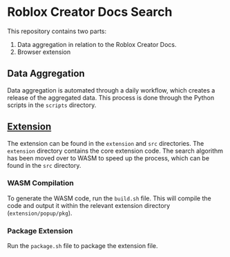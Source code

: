 # Roblox Creator Docs Search

This repository contains two parts:

1. Data aggregation in relation to the Roblox Creator Docs.
2. Browser extension

## Data Aggregation

Data aggregation is automated through a daily workflow, which creates a release of the aggregated data. This process is done through the Python scripts in the `scripts` directory.

## [Extension](https://chrome.google.com/webstore/detail/roblox-devhub-search/mejgpalbcgoooijaoomkcmcjeihhlehf)

The extension can be found in the `extension` and `src` directories. The `extension` directory contains the core extension code. The search algorithm has been moved over to WASM to speed up the process, which can be found in the `src` directory.

### WASM Compilation

To generate the WASM code, run the `build.sh` file. This will compile the code and output it within the relevant extension directory (`extension/popup/pkg`).

### Package Extension

Run the `package.sh` file to package the extension file.
